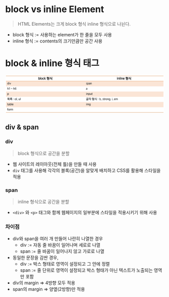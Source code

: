 # block vs inline Element

> HTML Elements는 크게 block 형식 inline 형식으로 나뉜다.

- block 형식 := 사용하는 element가 한 줄을 모두 사용
- inline 형식 := contents의 크기만큼만 공간 사용

# block & inline 형식 태그

![Untitled](images/html12.png)

## div & span

### div

> block 형식으로 공간을 분할

- 웹 사이트의 레이아웃(전체 틀)을 만들 때 사용
- `div` 태그를 사용해 각각의 블록(공간)을 알맞게 배치하고 CSS를 활용해 스타일을 적용

### span

> inline 형식으로 공간을 분할

- `<div>` 와 `<p>` 태그와 함께 웹페이지의 일부분에 스타일을 적용시키기 위해 사용

### 차이점

- div와 span을 여러 개 만들어 나란히 나열한 경우
  - div := 자동 줄 바꿈이 일어나며 세로로 나열
  - span := 줄 바꿈이 일어나지 않고 가로로 나열
- 동일한 문장을 감싼 경우,
  - div := 박스 형태로 영역이 설정되고 그 안에 정렬
  - span := 줄 단위로 영역이 설정되고 박스 형태가 아닌 텍스트가 노출되는 영역만 포함
- div의 margin ⇒ 4방향 모두 적용
- span의 margin ⇒ 양옆(2방향)만 적용
